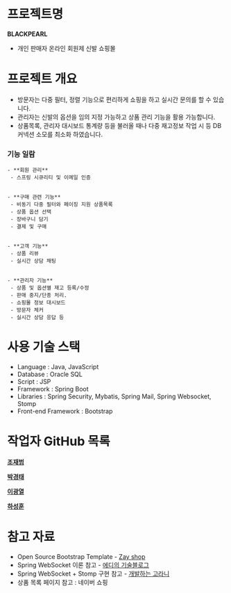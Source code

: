 # 프로젝트명
**BLACKPEARL**
 - 개인 판매자 온라인 회원제 신발 쇼핑몰


# 프로젝트 개요
 - 방문자는 다중 필터, 정렬 기능으로 편리하게 쇼핑을 하고 실시간 문의를 할 수 있습니다.
 - 관리자는 신발의 옵션을 임의 지정 가능하고 상품 관리 기능을 활용 가능합니다.
 - 상품목록, 관리자 대시보드 통계량 등을 불러올 때나 다중 재고정보 작업 시 등 DB 커넥션 소모를 최소화 하였습니다.


### 기능 일람
    - **회원 관리**
     - 스프링 시큐리티 및 이메일 인증


    - **구매 관련 기능**
     - 비동기 다중 필터와 페이징 지원 상품목록
     - 상품 옵션 선택
     - 장바구니 담기
     - 결제 및 구매


    - **고객 기능**
     - 상품 리뷰
     - 실시간 상담 채팅


    - **관리자 기능**
     - 상품 및 옵션별 재고 등록/수정
     - 판매 중지/단종 처리.
     - 쇼핑몰 정보 대시보드
     - 방문자 체커
     - 실시간 상담 응답 등


# 사용 기술 스택
- Language : Java, JavaScript
- Database : Oracle SQL
- Script : JSP
- Framework : Spring Boot
- Libraries : Spring Security, Mybatis, Spring Mail, Spring Websocket, Stomp
- Front-end Framework : Bootstrap


# 작업자 GitHub 목록
[**조재범**](https://github.com/JaeBuhmJo)


[**박경태**](https://github.com/Park-KyeongTae)


[**이광열**](https://github.com/poweenv)


[**하성훈**](https://github.com/hahasunghoon)


# 참고 자료
- Open Source Bootstrap Template - [Zay shop](https://themewagon.com/themes/free-bootstrap-5-html-5-ecommerce-website-template-zay-shop/)
- Spring WebSocket 이론 참고 - [에디의 기술블로그](https://brunch.co.kr/@springboot/695)
- Spring WebSocket + Stomp 구현 참고 - [개발하는 고라니](https://dev-gorany.tistory.com/235)
- 상품 목록 페이지 참고 : 네이버 쇼핑
